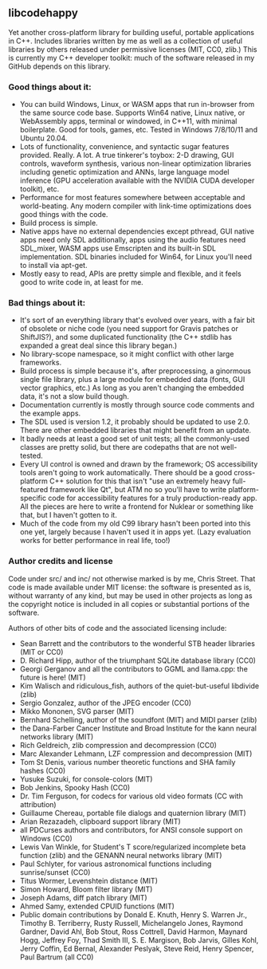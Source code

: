 ## libcodehappy

Yet another cross-platform library for building useful, portable applications in C++. Includes libraries written by me as well as a collection of
useful libraries by others released under permissive licenses (MIT, CC0, zlib.) This is currently my C++ developer toolkit: much of 
the software released in my GitHub depends on this library.

### Good things about it:

- You can build Windows, Linux, or WASM apps that run in-browser from the same source code base. Supports Win64 native, Linux native, or WebAssembly apps, terminal or windowed, in C++11, with minimal boilerplate. Good for tools, games, etc. Tested in Windows 7/8/10/11 and Ubuntu 20.04.
- Lots of functionality, convenience, and syntactic sugar features provided. Really. A lot. A true tinkerer's toybox: 2-D drawing, GUI controls, waveform synthesis, various non-linear optimization libraries including genetic optimization and ANNs, large language model inference (GPU acceleration available with the NVIDIA CUDA developer toolkit), etc.
- Performance for most features somewhere between acceptable and world-beating. Any modern compiler with link-time optimizations does good things with the code.
- Build process is simple.
- Native apps have no external dependencies except pthread, GUI native apps need only SDL additionally, apps using the audio features need  SDL_mixer, WASM apps use Emscripten and its built-in SDL implementation. SDL binaries included for Win64, for Linux you'll need to install via apt-get.
- Mostly easy to read, APIs are pretty simple and flexible, and it feels good to write code in, at least for me.

### Bad things about it:

- It's sort of an everything library that's evolved over years, with a fair bit of obsolete or niche code (you need support for Gravis patches or ShiftJIS?), and some duplicated functionality (the C++ stdlib has expanded a great deal since this library began.)
- No library-scope namespace, so it might conflict with other large frameworks.
- Build process is simple because it's, after preprocessing, a ginormous single file library, plus a large module for embedded data (fonts, GUI vector graphics, etc.) As long as you aren't changing the embedded data, it's not a slow build though.
- Documentation currently is mostly through source code comments and the example apps.
- The SDL used is version 1.2, it probably should be updated to use 2.0. There are other embedded libraries that might benefit from an update.
- It badly needs at least a good set of unit tests; all the commonly-used classes are pretty solid, but there are codepaths that are not well-tested.
- Every UI control is owned and drawn by the framework; OS accessibility tools aren't going to work automatically. There should be a good cross-platform C++ solution for this that isn't "use an extremely heavy full-featured framework like Qt", but ATM no so you'll have to write platform-specific code for accessibility features for a truly production-ready app. All the pieces are here to write a frontend for Nuklear or something like that, but I haven't gotten to it.
- Much of the code from my old C99 library hasn't been ported into this one yet, largely because I haven't used it in apps yet. (Lazy evaluation works for better performance in real life, too!) 

### Author credits and license

Code under src/ and inc/ not otherwise marked is by me, Chris Street. That code is made available under MIT license: the software is presented as is, without warranty of any kind, but may be used in other projects as long as the copyright notice is included in all copies or substantial portions of the software.

Authors of other bits of code and the associated licensing include:

- Sean Barrett and the contributors to the wonderful STB header libraries (MIT or CC0)
- D. Richard Hipp, author of the triumphant SQLite database library (CC0)
- Georgi Gerganov and all the contributors to GGML and llama.cpp: the future is here! (MIT)
- Kim Walisch and ridiculous_fish, authors of the quiet-but-useful libdivide (zlib)
- Sergio Gonzalez, author of the JPEG encoder (CC0)
- Mikko Mononen, SVG parser (MIT)
- Bernhard Schelling, author of the soundfont (MIT) and MIDI parser (zlib)
- the Dana-Farber Cancer Institute and Broad Institute for the kann neural networks library (MIT)
- Rich Geldreich, zlib compression and decompression (CC0)
- Marc Alexander Lehmann, LZF compression and decompression (MIT)
- Tom St Denis, various number theoretic functions and SHA family hashes (CC0)
- Yusuke Suzuki, for console-colors (MIT)
- Bob Jenkins, Spooky Hash (CC0)
- Dr. Tim Ferguson, for codecs for various old video formats (CC with attribution)
- Guillaume Chereau, portable file dialogs and quaternion library (MIT)
- Arian Rezazadeh, clipboard support library (MIT)
- all PDCurses authors and contributors, for ANSI console support on Windows (CC0)
- Lewis Van Winkle, for Student's T score/regularized incomplete beta function (zlib) and the GENANN neural networks library (MIT)
- Paul Schlyter, for various astronomical functions including sunrise/sunset (CC0)
- Titus Wormer, Levenshtein distance (MIT)
- Simon Howard, Bloom filter library (MIT)
- Joseph Adams, diff patch library (MIT)
- Ahmed Samy, extended CPUID functions (MIT)
- Public domain contributions by Donald E. Knuth, Henry S. Warren Jr., Timothy B. Terriberry, Rusty Russell, Michelangelo Jones, Raymond Gardner, David Ahl, Bob Stout, Ross Cottrell, David Harmon, Maynard Hogg, Jeffrey Foy, Thad Smith III, S. E. Margison, Bob Jarvis, Gilles Kohl, Jerry Coffin, Ed Bernal, Alexander Peslyak, Steve Reid, Henry Spencer, Paul Bartrum (all CC0)

